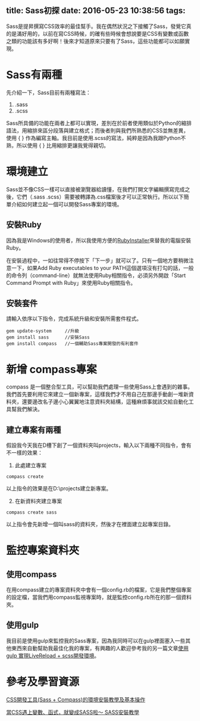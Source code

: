 title: Sass初探
date: 2016-05-23 10:38:56
tags:
---
Sass是提昇撰寫CSS效率的最佳幫手。我在偶然狀況之下接觸了Sass，發覺它真的是滿好用的，以前在寫CSS時候，的確有些時候會想說要是CSS有變數或函數之類的功能該有多好啊！後來才知道原來只要有了Sass，這些功能都可以如願實現。
<!--more-->

# Sass有兩種

先介紹一下，Sass目前有兩種寫法：
1. .sass
2. .scss

Sass所具備的功能在兩者上都可以實現，差別在於前者使用類似於Python的縮排語法，用縮排來區分段落與建立格式；而後者則與我們所熟悉的CSS並無差異，使用 { } 作為編寫主軸。我目前是使用.scss的寫法，純粹是因為我跟Python不熟，所以使用 { } 比用縮排更讓我覺得親切。

# 環境建立

Sass並不像CSS一樣可以直接被瀏覽器給讀懂，在我們打開文字編輯撰寫完成之後，它們（.sass .scss）需要被轉譯為.css檔案後才可以正常執行。所以以下簡單介紹如何建立起一個可以開發Sass專案的環境。

## 安裝Ruby

因為我是Windows的使用者，所以我使用方便的[RubyInstaller](http://rubyinstaller.org/downloads/)來替我的電腦安裝Ruby。

在安裝過程中，一如往常得不停按下「下一步」就可以了。只有一個地方要稍微注意一下，如果Add Ruby executables to your PATH這個選項沒有打勾的話，一般的命令列（command-line）就無法使用Ruby相關指令，必須另外開啟「Start Command Prompt with Ruby」來使用Ruby相關指令。

## 安裝套件

請輸入依序以下指令，完成系統升級和安裝所需套件程式。
```
gem update-system     //升級
gem install sass      //安裝Sass
gem install compass   //一個輔助Sass專案開發的有利套件
```

# 新增 compass專案

compass 是一個整合型工具，可以幫助我們處理一些使用Sass上會遇到的雜事。我們首先要利用它來建立一個新專案，這樣我們才不用自己在那邊手動創一堆新資料夾，還要邊改名子邊小心翼翼地注意資料夾結構，這種麻煩事就該交給自動化工具幫我們解決。

## 建立專案有兩種

假設我今天我在D槽下創了一個資料夾叫projects，輸入以下兩種不同指令，會有不一樣的效果：

1. 此處建立專案
```
compass create
```
以上指令的效果是在D:\projects建立新專案。

2. 在新資料夾建立專案
```
compass create sass
```
以上指令會先新增一個叫sass的資料夾，然後才在裡面建立起專案目錄。

# 監控專案資料夾

## 使用compass

在用compass建立的專案資料夾中會有一個config.rb的檔案，它是我們整個專案的設定檔，當我們用compass監視專案時，就是監控config.rb所在的那一個資料夾。

## 使用gulp

我目前是使用gulp來監控我的Sass專案，因為我同時可以在gulp裡面塞入一些其他東西來自動幫助我最佳化我的專案，有興趣的人歡迎參考我的另一篇文章[使用gulp 實現LiveReload + scss開發環境](http://chenyuhsin.github.io/2015/05/11/%E4%BD%BF%E7%94%A8gulp-%E5%AF%A6%E7%8F%BELiveReload-scss%E9%96%8B%E7%99%BC%E7%92%B0%E5%A2%83/)。

# 參考及學習資源

[CSS開發工具(Sass + Compass)的環境安裝教學及基本操作](http://blog.shihshih.com/installing-the-sass-and-compass/)

[當CSS遇上變數、函式，就變成SASS啦～ SASS安裝教學](https://coder.tw/?p=859)